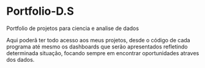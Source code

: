 # Portfolio-D.S
Portfolio de projetos para ciencia e analise de dados

Aqui poderã ter todo acesso aos meus projetos, desde o código de cada programa até mesmo os dashboards que serão apresentados refletindo determinada situação, focando sempre em encontrar oportunidades atraves dos dados. 
